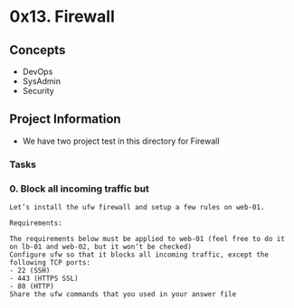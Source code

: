 # 0x13. Firewall

## Concepts
- DevOps
- SysAdmin
- Security

## Project Information

- We have two project test in this directory for Firewall

### Tasks

### 0. Block all incoming traffic but

	Let’s install the ufw firewall and setup a few rules on web-01.

	Requirements:

	The requirements below must be applied to web-01 (feel free to do it on lb-01 and web-02, but it won’t be checked)
	Configure ufw so that it blocks all incoming traffic, except the following TCP ports:
	- 22 (SSH)
	- 443 (HTTPS SSL)
	- 80 (HTTP)
	Share the ufw commands that you used in your answer file

